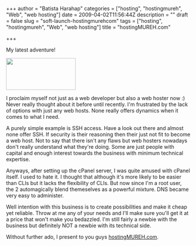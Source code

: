+++
author = "Batista Harahap"
categories = ["hosting", "hostingmureh", "Web", "web hosting"]
date = 2009-04-02T11:56:44Z
description = ""
draft = false
slug = "soft-launch-hostingmurehcom"
tags = ["hosting", "hostingmureh", "Web", "web hosting"]
title = "hostingMUREH.com"

+++


My latest adventure!

<a href="http://www.hostingmureh.com"><img class="alignnone size-full wp-image-120" title="hostingMUREH.com" src="http://www.bango29.com/go/wp-content/uploads/2009/04/logo.gif" alt="" width="190" height="87" /></a>

I proclaim myself not just as a web developer but also a web hoster now :) Never really thought about it before until recently. I'm frustrated by the lack of options with just any web hosts. None really offers dynamics when it comes to what I need.

A purely simple example is SSH access. Have a look out there and almost none offer SSH. If security is their reasoning then their just not fit to become a web host. Not to say that there isn't any flaws but web hosters nowadays don't really understand what they're doing. Some are just people with capital and enough interest towards the business with minimum technical expertise.

Anyways, after setting up the cPanel server, I was quite amused with cPanel itself. I used to hate it. I thought that although it's more likely to be easier than CLIs but it lacks the flexibility of CLIs. But now since I'm a root user, the 2 automagically blend themeselves as a powerful mixture. DNS became very easy to administer.

Well intention with this business is to create possibilities and make it cheap yet reliable. Throw at me any of your needs and I'll make sure you'll get it at a price that won't make you bedazzled. I'm still fairly a newbie with the business but definitely NOT a newbie with its technical side.

Without further ado, I present to you guys <a href="http://www.hostingmureh.com" target="_blank">hostingMUREH.com</a>.